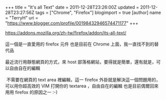 +++
title = "It's all Text"
date = 2011-12-28T23:26:00Z
updated = 2011-12-28T23:27:56Z
tags = ["Chrome", "Firefox"]
blogimport = true 
[author]
	name = "TerryH"
	uri = "https://www.blogger.com/profile/00198432946574471177"
+++

<a href="https://addons.mozilla.org/zh-tw/firefox/addon/its-all-text/">https://addons.mozilla.org/zh-tw/firefox/addon/its-all-text/</a><br /><br />這一個是一直愛用的 firefox 元件  也是目前在 Chrome 上面，我一直找不到的替代品&nbsp; <br /><br />最近流行用靜態網頁的方式，來 host 部落格網站，要得就是簡單，還有就是，可以自由自在的編輯<br /><br />&nbsp;不需要在網頁的 text area 裡編輯，這一 firefox 外掛就是解決這一個問題用的，可以用你超高效的 VIM 打開你的 textarea ，自由自在的編輯  也是目前偶爾回來用用 firefox 的原因之一 :-)
